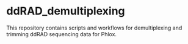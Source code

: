 # ddRAD_demultiplexing
This repository contains scripts and workflows for demultiplexing and trimming ddRAD sequencing data for Phlox.
